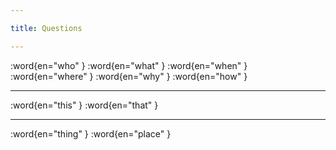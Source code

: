 ```yaml
---

title: Questions

---
```


:word{en="who" }
:word{en="what" }
:word{en="when" }
:word{en="where" }
:word{en="why" }
:word{en="how" }

--------------------------------------------------

:word{en="this" }
:word{en="that" }

--------------------------------------------------

:word{en="thing" }
:word{en="place" }
